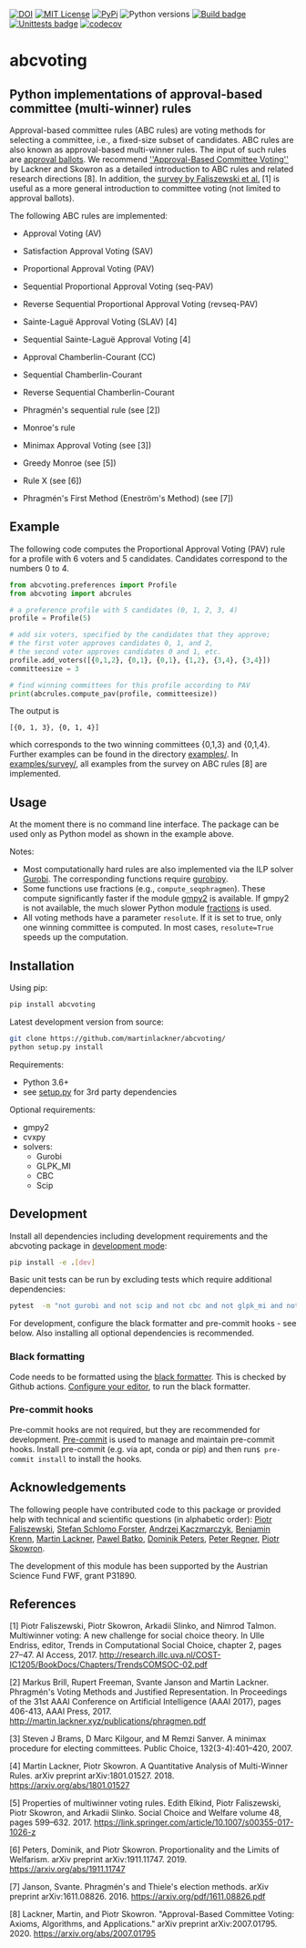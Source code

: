 [![DOI](https://zenodo.org/badge/192713860.svg)](https://zenodo.org/badge/latestdoi/192713860)
[![MIT License](https://badgen.net/github/license/martinlackner/abcvoting)](https://choosealicense.com/licenses/mit/)
[![PyPi](https://badgen.net/pypi/v/abcvoting)](https://pypi.org/project/abcvoting/)
![Python versions](https://badgen.net/pypi/python/abcvoting)
[![Build badge](https://github.com/martinlackner/abcvoting/workflows/Build/badge.svg)](https://github.com/martinlackner/abcvoting/actions)
[![Unittests badge](https://github.com/martinlackner/abcvoting/workflows/Unittests/badge.svg)](https://github.com/martinlackner/abcvoting/actions)
[![codecov](https://codecov.io/gh/martinlackner/abcvoting/branch/master/graph/badge.svg)](https://codecov.io/gh/martinlackner/abcvoting)

# abcvoting

## Python implementations of approval-based committee (multi-winner) rules

Approval-based committee rules (ABC rules) are voting methods for selecting a committee, i.e., a fixed-size subset of candidates.
ABC rules are also known as approval-based multi-winner rules.
The input of such rules are [approval ballots](https://en.wikipedia.org/wiki/Approval_voting#/media/File:Approval_ballot.svg).
We recommend [''Approval-Based Committee Voting''](https://arxiv.org/abs/2007.01795) by Lackner and Skowron as a detailed introduction to ABC rules and related research directions [8].
In addition, the [survey by Faliszewski et al.](http://research.illc.uva.nl/COST-IC1205/BookDocs/Chapters/TrendsCOMSOC-02.pdf) [1] is useful as a more general introduction to committee voting (not limited to approval ballots).

The following ABC rules are implemented:

* Approval Voting (AV)

* Satisfaction Approval Voting (SAV)

* Proportional Approval Voting (PAV)

* Sequential Proportional Approval Voting (seq-PAV)

* Reverse Sequential Proportional Approval Voting (revseq-PAV)

* Sainte-Lagu&euml; Approval Voting (SLAV) [4]

* Sequential Sainte-Lagu&euml; Approval Voting [4]

* Approval Chamberlin-Courant (CC)

* Sequential Chamberlin-Courant

* Reverse Sequential Chamberlin-Courant

* Phragmén's sequential rule (see [2])
  
* Monroe's rule

* Minimax Approval Voting (see [3])

* Greedy Monroe (see [5])

* Rule X (see [6])

* Phragmén's First Method (Enestr&ouml;m's Method) (see [7])

## Example

The following code computes the Proportional Approval Voting (PAV) rule for a profile with 6 voters and 5 candidates. Candidates correspond to the numbers 0 to 4.

```python
from abcvoting.preferences import Profile
from abcvoting import abcrules

# a preference profile with 5 candidates (0, 1, 2, 3, 4)
profile = Profile(5)

# add six voters, specified by the candidates that they approve;
# the first voter approves candidates 0, 1, and 2,
# the second voter approves candidates 0 and 1, etc.
profile.add_voters([{0,1,2}, {0,1}, {0,1}, {1,2}, {3,4}, {3,4}])
committeesize = 3

# find winning committees for this profile according to PAV
print(abcrules.compute_pav(profile, committeesize))
```
The output is 
```
[{0, 1, 3}, {0, 1, 4}]
```
which corresponds to the two winning committees {0,1,3} and {0,1,4}. Further examples can be found in the directory [examples/](examples).
In [examples/survey/](examples/abcsurvey), all examples from the survey on ABC rules [8] are implemented. 

## Usage

At the moment there is no command line interface. The package can be used only as Python model as
shown in the example above.

Notes:

* Most computationally hard rules are also implemented via the ILP solver [Gurobi](http://www.gurobi.com/). The corresponding functions require [gurobipy](https://www.gurobi.com/documentation/8.1/quickstart_mac/the_gurobi_python_interfac.html).
* Some functions use fractions (e.g., `compute_seqphragmen`). These compute significantly faster if the module [gmpy2](https://gmpy2.readthedocs.io/) is available. If gmpy2 is not available, the much slower Python module [fractions](https://docs.python.org/2/library/fractions.html) is used.
* All voting methods have a parameter `resolute`. If it is set to true, only one winning committee is computed. In most cases, `resolute=True` speeds up the computation. 

## Installation

Using pip:

```bash
pip install abcvoting
```

Latest development version from source:

```bash
git clone https://github.com/martinlackner/abcvoting/
python setup.py install
```

Requirements:
* Python 3.6+
* see [setup.py](setup.py) for 3rd party dependencies

Optional requirements:
* gmpy2
* cvxpy
* solvers:
  * Gurobi
  * GLPK_MI
  * CBC
  * Scip

<!-- TODO: add instructions for installation of solvers -->

## Development

Install all dependencies including development requirements and the abcvoting package in
[development mode](https://setuptools.readthedocs.io/en/latest/userguide/development_mode.html):

```bash
pip install -e .[dev]
```

Basic unit tests can be run by excluding tests which require additional dependencies: 

```bash
pytest  -m "not gurobi and not scip and not cbc and not glpk_mi and not cvxpy and not gmpy2 and not slow" tests/
```

For development, configure the black formatter and pre-commit hooks - see below. Also installing
all optional dependencies is recommended.  

### Black formatting

Code needs to be formatted using the [black formatter](https://black.readthedocs.io/en/). This is
checked by Github actions.
[Configure your editor](https://black.readthedocs.io/en/latest/editor_integration.html), to run the
black formatter.

### Pre-commit hooks

Pre-commit hooks are not required, but they are recommended for development.
[Pre-commit](https://pre-commit.com/) is used to manage and maintain pre-commit hooks. Install
pre-commit (e.g. via apt, conda or pip) and then run`$ pre-commit install` to install the hooks.

## Acknowledgements

The following people have contributed code to this package or provided help with technical and scientific questions (in alphabetic order):
[Piotr Faliszewski](http://home.agh.edu.pl/~faliszew/),
[Stefan Schlomo Forster](https://github.com/stefanschlomoforster),
[Andrzej Kaczmarczyk](http://www.user.tu-berlin.de/droores/),
[Benjamin Krenn](https://github.com/benjaminkrenn),
[Martin Lackner](http://martin.lackner.xyz/),
[Pawel Batko](https://github.com/pbatko),
[Dominik Peters](http://dominik-peters.de/),
[Peter Regner](https://github.com/lumbric), 
[Piotr Skowron](https://www.mimuw.edu.pl/~ps219737/).

The development of this module has been supported by the Austrian Science Fund FWF, grant P31890.

## References

[1] Piotr Faliszewski, Piotr Skowron, Arkadii Slinko, and Nimrod Talmon. Multiwinner voting: A
new challenge for social choice theory. In Ulle Endriss, editor, Trends in Computational Social
Choice, chapter 2, pages 27–47. AI Access, 2017. http://research.illc.uva.nl/COST-IC1205/BookDocs/Chapters/TrendsCOMSOC-02.pdf

[2] Markus Brill, Rupert Freeman, Svante Janson and Martin Lackner. Phragmén's Voting Methods and Justified Representation. In Proceedings of the 31st AAAI Conference on Artificial Intelligence (AAAI 2017), pages 406-413, AAAI Press, 2017. http://martin.lackner.xyz/publications/phragmen.pdf

[3] Steven J Brams, D Marc Kilgour, and M Remzi Sanver. A minimax procedure for electing committees. Public Choice, 132(3-4):401–420, 2007.

[4] Martin Lackner, Piotr Skowron.
A Quantitative Analysis of Multi-Winner Rules. arXiv preprint arXiv:1801.01527. 2018. https://arxiv.org/abs/1801.01527

[5] Properties of multiwinner voting rules.
Edith Elkind, Piotr Faliszewski, Piotr Skowron, and Arkadii Slinko. 
Social Choice and Welfare volume 48, pages 599–632. 2017. https://link.springer.com/article/10.1007/s00355-017-1026-z

[6] Peters, Dominik, and Piotr Skowron. 
Proportionality and the Limits of Welfarism. arXiv preprint arXiv:1911.11747. 2019. https://arxiv.org/abs/1911.11747

[7] Janson, Svante.
Phragmén's and Thiele's election methods. arXiv preprint arXiv:1611.08826. 2016. https://arxiv.org/pdf/1611.08826.pdf

[8] Lackner, Martin, and Piotr Skowron. "Approval-Based Committee Voting: Axioms, Algorithms, and Applications." arXiv preprint arXiv:2007.01795. 2020. https://arxiv.org/abs/2007.01795
